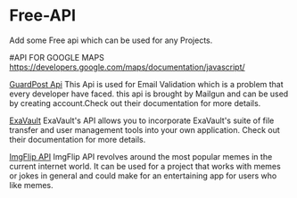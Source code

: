 # Free-API
Add some Free api which can be used for any Projects.


#API FOR GOOGLE MAPS
https://developers.google.com/maps/documentation/javascript/

[GuardPost Api](https://documentation.mailgun.com/en/latest/api-email-validation.html)
This Api is used for Email Validation which is a problem that every developer have faced. this api is brought by Mailgun and can be used by creating account.Check out their documentation for more details.

[ExaVault](https://www.exavault.com/developer/api-docs)
ExaVault's API allows you to incorporate ExaVault's suite of file transfer and user management tools into your own application. Check out their documentation for more details.

[ImgFlip API](https://api.imgflip.com/)
ImgFlip API revolves around the most popular memes in the current internet world. It can be used for a project that works with memes or jokes in general and could make for an entertaining app for users who like memes.  
